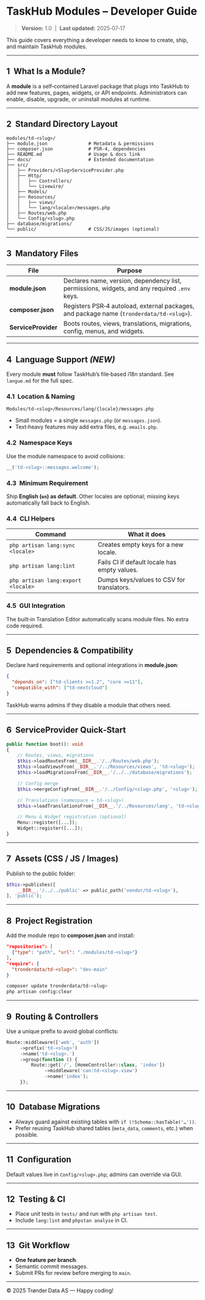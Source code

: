 # TaskHub Modules – Developer Guide

> **Version:** 1.0  |  **Last updated:** 2025‑07‑17

This guide covers everything a developer needs to know to create, ship, and maintain TaskHub modules.

---

## 1  What Is a Module?

A **module** is a self‑contained Laravel package that plugs into TaskHub to add new features, pages, widgets, or API endpoints. Administrators can enable, disable, upgrade, or uninstall modules at runtime.

---

## 2  Standard Directory Layout

```
modules/td‑<slug>/
├── module.json               # Metadata & permissions
├── composer.json             # PSR‑4, dependencies
├── README.md                 # Usage & docs link
├── docs/                     # Extended documentation
├── src/
│   ├── Providers/<Slug>ServiceProvider.php
│   ├── Http/
│   │   ├── Controllers/
│   │   └── Livewire/
│   ├── Models/
│   ├── Resources/
│   │   ├── views/
│   │   └── lang/<locale>/messages.php
│   ├── Routes/web.php
│   └── Config/<slug>.php
├── database/migrations/
└── public/                   # CSS/JS/images (optional)
```

---

## 3  Mandatory Files

| File                | Purpose                                                                                      |
| ------------------- | -------------------------------------------------------------------------------------------- |
| **module.json**     | Declares name, version, dependency list, permissions, widgets, and any required `.env` keys. |
| **composer.json**   | Registers PSR‑4 autoload, external packages, and package name (`tronderdata/td‑<slug>`).     |
| **ServiceProvider** | Boots routes, views, translations, migrations, config, menus, and widgets.                   |

---

## 4  Language Support *(NEW)*

Every module **must** follow TaskHub’s file‑based i18n standard. See `langue.md` for the full spec.

### 4.1  Location & Naming

```
Modules/td‑<slug>/Resources/lang/{locale}/messages.php
```

- Small modules = a single `messages.php` (or `messages.json`).
- Text‑heavy features may add extra files, e.g. `emails.php`.

### 4.2  Namespace Keys

Use the module namespace to avoid collisions:

```php
__('td‑<slug>::messages.welcome');
```

### 4.3  Minimum Requirement

Ship **English (`en`) as default**. Other locales are optional; missing keys automatically fall back to English.

### 4.4  CLI Helpers

| Command                            | What it does                                 |
| ---------------------------------- | -------------------------------------------- |
| `php artisan lang:sync <locale>`   | Creates empty keys for a new locale.         |
| `php artisan lang:lint`            | Fails CI if default locale has empty values. |
| `php artisan lang:export <locale>` | Dumps keys/values to CSV for translators.    |

### 4.5  GUI Integration

The built‑in Translation Editor automatically scans module files. No extra code required.

---

## 5  Dependencies & Compatibility

Declare hard requirements and optional integrations in **module.json**:

```json
{
  "depends_on": ["td‑clients >=1.2", "core >=11"],
  "compatible_with": ["td‑nextcloud"]
}
```

TaskHub warns admins if they disable a module that others need.

---

## 6  ServiceProvider Quick‑Start

```php
public function boot(): void
{
    // Routes, views, migrations
    $this->loadRoutesFrom(__DIR__.'/../Routes/web.php');
    $this->loadViewsFrom(__DIR__.'/../Resources/views', 'td-<slug>');
    $this->loadMigrationsFrom(__DIR__.'/../../database/migrations');

    // Config merge
    $this->mergeConfigFrom(__DIR__.'/../Config/<slug>.php', '<slug>');

    // Translations (namespace = td-<slug>)
    $this->loadTranslationsFrom(__DIR__.'/../Resources/lang', 'td-<slug>');

    // Menu & Widget registration (optional)
    Menu::register([...]);
    Widget::register([...]);
}
```

---

## 7  Assets (CSS / JS / Images)

Publish to the public folder:

```php
$this->publishes([
    __DIR__.'/../../public' => public_path('vendor/td-<slug>'),
], 'public');
```

---

## 8  Project Registration

Add the module repo to **composer.json** and install:

```json
"repositories": [
  {"type": "path", "url": "./modules/td-<slug>"}
],
"require": {
  "tronderdata/td-<slug>": "dev-main"
}
```

```bash
composer update tronderdata/td-<slug>
php artisan config:clear
```

---

## 9  Routing & Controllers

Use a unique prefix to avoid global conflicts:

```php
Route::middleware(['web', 'auth'])
     ->prefix('td-<slug>')
     ->name('td-<slug>.')
     ->group(function () {
         Route::get('/', [HomeController::class, 'index'])
              ->middleware('can:td-<slug>.view')
              ->name('index');
     });
```

---

## 10  Database Migrations

- Always guard against existing tables with `if (!Schema::hasTable('…'))`.
- Prefer reusing TaskHub shared tables (`meta_data`, `comments`, etc.) when possible.

---

## 11  Configuration

Default values live in `Config/<slug>.php`; admins can override via GUI.

---

## 12  Testing & CI

- Place unit tests in `tests/` and run with `php artisan test`.
- Include `lang:lint` and `phpstan analyse` in CI.

---

## 13  Git Workflow

- **One feature per branch**.
- Semantic commit messages.
- Submit PRs for review before merging to `main`.

---

© 2025 Trønder Data AS — Happy coding!
